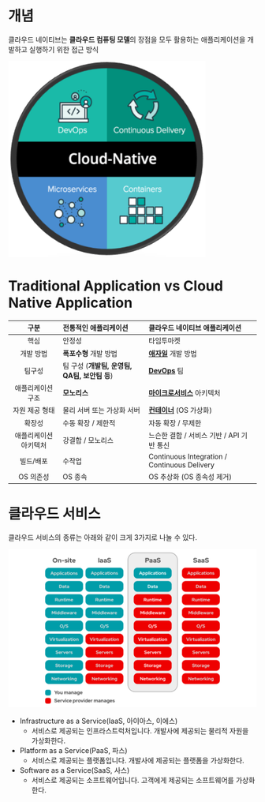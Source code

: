 개념
=====
클라우드 네이티브는 **클라우드 컴퓨팅 모델**의 장점을 모두 활용하는 애플리케이션을 개발하고 실행하기 위한 접근 방식
  
<img title="cloud-native" src="./images/cloud-native.png" alt="cloud-native" width="400px">

Traditional Application vs Cloud Native Application
=====

| 구분 | 전통적인 애플리케이션 | 클라우드 네이티브 애플리케이션 |
|:---:|:---|:---|
| 핵심 | 안정성 | 타임투마켓 |
| 개발 방법 | **폭포수형** 개발 방법 | [**애자일**](./애자일.md) 개발 방법 |
| 팀구성 | 팀 구성 (**개발팀, 운영팀, QA팀, 보안팀 등**) | [**DevOps**](./데브옵스.md) 팀 |
| 애플리케이션 구조 | **모노리스** | [**마이크로서비스**](./마이크로서비스.md) 아키텍처 |
| 자원 제공 형태 | 물리 서버 또는 가상화 서버 | [**컨테이너**](./도커.md) (OS 가상화) |
| 확장성 | 수동 확장 / 제한적 | 자동 확장 / 무제한 |
| 애플리케이션 아키텍처 | 강결합 / 모노리스 | 느슨한 결합 / 서비스 기반 / API 기반 통신 |
| 빌드/배포 | 수작업 | Continuous Integration / Continuous Delivery |
| OS 의존성 | OS 종속 | OS 추상화 (OS 종속성 제거) |

클라우드 서비스
=====
클라우드 서비스의 종류는 아래와 같이 크게 3가지로 나눌 수 있다.
  
<img title="cloud-native" src="./images/iaas-paas-saas.png" alt="cloud-service" width="800px">

   - Infrastructure as a Service(IaaS, 아이아스, 이에스)
      - 서비스로 제공되는 인프라스트럭처입니다. 개발사에 제공되는 물리적 자원을 가상화한다.
   - Platform as a Service(PaaS, 파스)
      - 서비스로 제공되는 플랫폼입니다. 개발사에 제공되는 플랫폼을 가상화한다.
   - Software as a Service(SaaS, 사스)
     - 서비스로 제공되는 소프트웨어입니다. 고객에게 제공되는 소프트웨어를 가상화한다.
